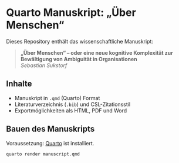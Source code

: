 # Quarto Manuskript: „Über Menschen“

Dieses Repository enthält das wissenschaftliche Manuskript:

> **„Über Menschen“ – oder eine neue kognitive Komplexität zur Bewältigung von Ambiguität in Organisationen**  
> *Sebastian Sukstorf*

## Inhalte

- Manuskript in `.qmd` (Quarto) Format
- Literaturverzeichnis (`.bib`) und CSL-Zitationsstil
- Exportmöglichkeiten als HTML, PDF und Word

## Bauen des Manuskripts

Voraussetzung: [Quarto](https://quarto.org) ist installiert.

```bash
quarto render manuscript.qmd
